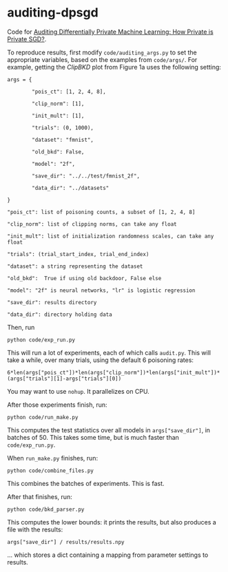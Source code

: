 # auditing-dpsgd

Code for [Auditing Differentially Private Machine Learning: How Private is Private SGD?](https://arxiv.org/abs/2006.07709).

To reproduce results, first modify `code/auditing_args.py` to set the appropriate variables, based on the examples from `code/args/`. For example, getting the _ClipBKD_ plot from Figure 1a uses the following setting:

```
args = {

        "pois_ct": [1, 2, 4, 8],

        "clip_norm": [1],

        "init_mult": [1],

        "trials": (0, 1000),

        "dataset": "fmnist",

        "old_bkd": False,

        "model": "2f",

        "save_dir": "../../test/fmnist_2f",

        "data_dir": "../datasets"

}

"pois_ct": list of poisoning counts, a subset of [1, 2, 4, 8]

"clip_norm": list of clipping norms, can take any float

"init_mult": list of initialization randomness scales, can take any float

"trials": (trial_start_index, trial_end_index)

"dataset": a string representing the dataset

"old_bkd":  True if using old backdoor, False else

"model": "2f" is neural networks, "lr" is logistic regression

"save_dir": results directory

"data_dir": directory holding data
```


Then, run

    python code/exp_run.py

This will run a lot of experiments, each of which calls `audit.py`. This will take a while, over many trials, using the default 6 poisoning rates:

    6*len(args["pois_ct"])*len(args["clip_norm"])*len(args["init_mult"])*(args["trials"][1]-args["trials"][0])

You may want to use `nohup`. It parallelizes on CPU.


After those experiments finish, run:

    python code/run_make.py

This computes the test statistics over all models in `args["save_dir"]`, in batches of 50. This takes some time, but is much faster than `code/exp_run.py`.


When `run_make.py` finishes, run:

    python code/combine_files.py

This combines the batches of experiments. This is fast.

After that finishes, run: 

    python code/bkd_parser.py

This computes the lower bounds: it prints the results, but also produces a file with the results:

    args["save_dir"] / results/results.npy

... which stores a dict containing a mapping from parameter settings to results.
